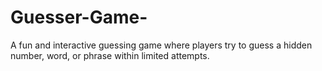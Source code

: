 # Guesser-Game-
A fun and interactive guessing game where players try to guess a hidden number, word, or phrase within limited attempts. 
